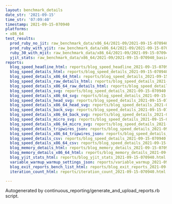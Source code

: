 ```yaml
---
layout: benchmark_details
date_str: '2021-09-15'
time_str: '07:09:40'
timestamp: 2021-09-15-070940
platforms:
- x86_64
test_results:
  prod_ruby_no_jit: raw_benchmark_data/x86_64/2021-09/2021-09-15-070940_basic_benchmark_prod_ruby_no_jit.json
  prod_ruby_with_yjit: raw_benchmark_data/x86_64/2021-09/2021-09-15-070940_basic_benchmark_prod_ruby_with_yjit.json
  ruby_30_with_mjit: raw_benchmark_data/x86_64/2021-09/2021-09-15-070940_basic_benchmark_ruby_30_with_mjit.json
  yjit_stats: raw_benchmark_data/x86_64/2021-09/2021-09-15-070940_basic_benchmark_yjit_stats.json
reports:
  blog_speed_headline_html: reports/blog_speed_headline_2021-09-15-070940.html
  blog_speed_details_html: reports/blog_speed_details_2021-09-15-070940.html
  blog_speed_details_x86_64_html: reports/blog_speed_details_2021-09-15-070940.x86_64.html
  blog_speed_details_raw_details_html: reports/blog_speed_details_2021-09-15-070940.raw_details.html
  blog_speed_details_x86_64_raw_details_html: reports/blog_speed_details_2021-09-15-070940.x86_64.raw_details.html
  blog_speed_details_svg: reports/blog_speed_details_2021-09-15-070940.svg
  blog_speed_details_x86_64_svg: reports/blog_speed_details_2021-09-15-070940.x86_64.svg
  blog_speed_details_head_svg: reports/blog_speed_details_2021-09-15-070940.head.svg
  blog_speed_details_x86_64_head_svg: reports/blog_speed_details_2021-09-15-070940.x86_64.head.svg
  blog_speed_details_back_svg: reports/blog_speed_details_2021-09-15-070940.back.svg
  blog_speed_details_x86_64_back_svg: reports/blog_speed_details_2021-09-15-070940.x86_64.back.svg
  blog_speed_details_micro_svg: reports/blog_speed_details_2021-09-15-070940.micro.svg
  blog_speed_details_x86_64_micro_svg: reports/blog_speed_details_2021-09-15-070940.x86_64.micro.svg
  blog_speed_details_tripwires_json: reports/blog_speed_details_2021-09-15-070940.tripwires.json
  blog_speed_details_x86_64_tripwires_json: reports/blog_speed_details_2021-09-15-070940.x86_64.tripwires.json
  blog_speed_details_csv: reports/blog_speed_details_2021-09-15-070940.csv
  blog_speed_details_x86_64_csv: reports/blog_speed_details_2021-09-15-070940.x86_64.csv
  blog_memory_details_html: reports/blog_memory_details_2021-09-15-070940.html
  blog_memory_details_x86_64_html: reports/blog_memory_details_2021-09-15-070940.x86_64.html
  blog_yjit_stats_html: reports/blog_yjit_stats_2021-09-15-070940.html
  variable_warmup_warmup_settings_json: reports/variable_warmup_2021-09-15-070940.warmup_settings.json
  blog_exit_reports_bench_list_html: reports/blog_exit_reports_2021-09-15-070940.bench_list.html
  iteration_count_html: reports/iteration_count_2021-09-15-070940.html

---
```

Autogenerated by continuous_reporting/generate_and_upload_reports.rb script.
